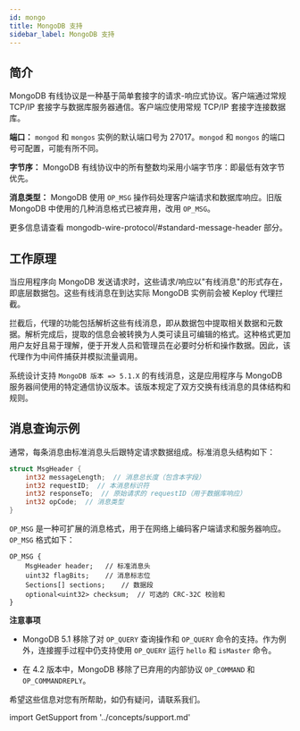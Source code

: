 ```yaml
---
id: mongo
title: MongoDB 支持
sidebar_label: MongoDB 支持
---
```


## 简介

MongoDB 有线协议是一种基于简单套接字的请求-响应式协议。客户端通过常规 TCP/IP 套接字与数据库服务器通信。客户端应使用常规 TCP/IP 套接字连接数据库。

**端口：** `mongod` 和 `mongos` 实例的默认端口号为 27017。`mongod` 和 `mongos` 的端口号可配置，可能有所不同。

**字节序：** MongoDB 有线协议中的所有整数均采用小端字节序：即最低有效字节优先。

**消息类型：** MongoDB 使用 `OP_MSG` 操作码处理客户端请求和数据库响应。旧版 MongoDB 中使用的几种消息格式已被弃用，改用 `OP_MSG`。

更多信息请查看 mongodb-wire-protocol/#standard-message-header 部分。

## 工作原理

当应用程序向 MongoDB 发送请求时，这些请求/响应以"有线消息"的形式存在，即底层数据包。这些有线消息在到达实际 MongoDB 实例前会被 Keploy 代理拦截。

拦截后，代理的功能包括解析这些有线消息，即从数据包中提取相关数据和元数据。解析完成后，提取的信息会被转换为人类可读且可编辑的格式。这种格式更加用户友好且易于理解，便于开发人员和管理员在必要时分析和操作数据。因此，该代理作为中间件捕获并模拟流量调用。

系统设计支持 `MongoDB 版本 => 5.1.X` 的有线消息，这是应用程序与 MongoDB 服务器间使用的特定通信协议版本。该版本规定了双方交换有线消息的具体结构和规则。

## 消息查询示例

通常，每条消息由标准消息头后跟特定请求数据组成。标准消息头结构如下：

```go
struct MsgHeader {
    int32 messageLength;  // 消息总长度（包含本字段）
    int32 requestID;  // 本消息标识符
    int32 responseTo;  // 原始请求的 requestID（用于数据库响应）
    int32 opCode;  // 消息类型
}
```

`OP_MSG` 是一种可扩展的消息格式，用于在网络上编码客户端请求和服务器响应。
`OP_MSG` 格式如下：

```shell
OP_MSG {
    MsgHeader header;   // 标准消息头
    uint32 flagBits;    // 消息标志位
    Sections[] sections;    // 数据段
    optional<uint32> checksum;  // 可选的 CRC-32C 校验和
}
```

**注意事项**

- MongoDB 5.1 移除了对 `OP_QUERY` 查询操作和 `OP_QUERY` 命令的支持。作为例外，连接握手过程中仍支持使用 `OP_QUERY` 运行 `hello` 和 `isMaster` 命令。

- 在 4.2 版本中，MongoDB 移除了已弃用的内部协议 `OP_COMMAND` 和 `OP_COMMANDREPLY`。

希望这些信息对您有所帮助，如仍有疑问，请联系我们。

import GetSupport from '../concepts/support.md'

<GetSupport/>
